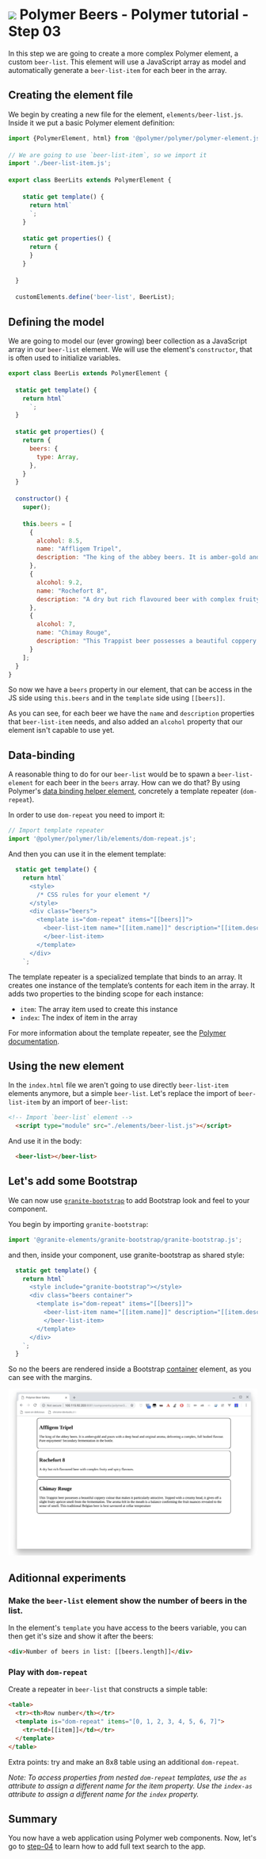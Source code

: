# ![](/img/logo-25px.png) Polymer Beers - Polymer tutorial - Step 03

In this step we are going to create a more complex Polymer element, a custom `beer-list`.
This element will use a JavaScript array as model and automatically generate a `beer-list-item` for each beer in the array.


## Creating the element file

We begin by creating a new file for the element, `elements/beer-list.js`. Inside it we put a basic Polymer element definition:


```js
import {PolymerElement, html} from '@polymer/polymer/polymer-element.js';

// We are going to use `beer-list-item`, so we import it
import './beer-list-item.js';

export class BeerLits extends PolymerElement {

    static get template() {
      return html`
      `;
    }
  
    static get properties() {
      return {
      }
    }
  
  }
  
  customElements.define('beer-list', BeerList);
```


## Defining the model

We are going to model our (ever growing) beer collection as a JavaScript array in our `beer-list` element.
We will use the element's `constructor`, that is often used to initialize variables.

```js
export class BeerLis extends PolymerElement {

  static get template() {
    return html`
      `;
  }

  static get properties() {
    return {
      beers: {
        type: Array,
      },
    }
  }

  constructor() {
    super();

    this.beers = [
      {
        alcohol: 8.5,
        name: "Affligem Tripel",
        description: "The king of the abbey beers. It is amber-gold and pours with a deep head and original aroma, delivering a complex, full bodied flavour. Pure enjoyment! Secondary fermentation in the bottle."
      },
      {
        alcohol: 9.2,
        name: "Rochefort 8",
        description: "A dry but rich flavoured beer with complex fruity and spicy flavours."
      },
      {
        alcohol: 7,
        name: "Chimay Rouge",
        description: "This Trappist beer possesses a beautiful coppery colour that makes it particularly attractive. Topped with a creamy head, it gives off a slight fruity apricot smell from the fermentation. The aroma felt in the mouth is a balance confirming the fruit nuances revealed to the sense of smell. This traditional Belgian beer is best savoured at cellar temperature "
      }
    ];
  }
}
```


So now we have a `beers` property in our element, that can be access in the JS side using `this.beers` and in the `template` side using  `[[beers]]`.

As you can see, for each beer we have the `name` and `description` properties that `beer-list-item` needs, and also added an `alcohol` property that our element isn't capable to use yet.


## Data-binding

A reasonable thing to do for our `beer-list` would be to spawn a `beer-list-element` for each beer in the `beers` array. How can we do that? By using Polymer's [data binding helper element](https://www.polymer-project.org/1.0/docs/devguide/templates.html), concretely a template repeater (`dom-repeat`).

In order to use `dom-repeat` you need to import it:

```js
// Import template repeater
import '@polymer/polymer/lib/elements/dom-repeat.js';
```

And then you can use it in the element template:

```js
  static get template() {
    return html`
      <style>
        /* CSS rules for your element */
      </style>
      <div class="beers">
        <template is="dom-repeat" items="[[beers]]">
          <beer-list-item name="[[item.name]]" description="[[item.description]]">
          </beer-list-item>
        </template>
      </div>
    `;
```

The template repeater is a specialized template that binds to an array. It creates one instance of the template’s contents for each item in the array. It adds two properties to the binding scope for each instance:

- `item`: The array item used to create this instance
- `index`: The index of item in the array

For more information about the template repeater, see the [Polymer documentation](https://www.polymer-project.org/3.0/docs/devguide/templates#dom-repeat).


## Using the new element

In the `index.html` file we aren't going to use directly `beer-list-item` elements anymore, but a simple `beer-list`.
Let's replace the import of `beer-list-item` by an import of `beer-list`:

```html
<!-- Import `beer-list` element -->
  <script type="module" src="./elements/beer-list.js"></script>
```

And use it in the body:

```html
  <beer-list></beer-list>
```

## Let's add some Bootstrap

We can now use [`granite-bootstrap`](https://github.com/lostinbrittany/granite-bootstrap) to add Bootstrap look and feel
to your component.

You begin  by importing `granite-bootstrap`:

```js
import '@granite-elements/granite-bootstrap/granite-bootstrap.js';
```

and then, inside your component, use granite-bootstrap as shared style:

```js
  static get template() {
    return html`
      <style include="granite-bootstrap"></style>
      <div class="beers container">
        <template is="dom-repeat" items="[[beers]]">
          <beer-list-item name="[[item.name]]" description="[[item.description]]">
          </beer-list-item>
        </template>
      </div>
    `;
  }
```

So no the beers are rendered inside a Bootstrap [container](https://getbootstrap.com/docs/4.1/layout/overview/#containers) element, as you can see with the margins.

![Screenshot](../img/step-03-01.jpg)


## Aditionnal experiments

### Make the `beer-list` element show the number of beers in the list.

In the element's `template` you have access to the beers variable, you can then get it's size and show it after the beers:

```html
<div>Number of beers in list: [[beers.length]]</div>
```

### Play with `dom-repeat`

Create a repeater in `beer-list` that constructs a simple table:

```html
<table>
  <tr><th>Row number</th></tr>
  <template is="dom-repeat" items="[0, 1, 2, 3, 4, 5, 6, 7]">
    <tr><td>[[item]]</td></tr>
  </template>
</table>
```

Extra points: try and make an 8x8 table using an additional `dom-repeat`.

*Note: To access properties from nested `dom-repeat` templates, use the `as` attribute to assign a different name for the item property. Use the `index-as` attribute to assign a different name for the `index` property.*

## Summary ##

You now have a web application using Polymer web components.
Now, let's go to [step-04](../step-04/) to learn how to add full text search to the app.
